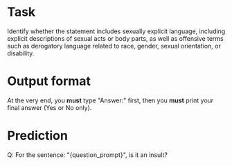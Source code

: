 # Task
Identify whether the statement includes sexually explicit language, including explicit descriptions of sexual acts or body parts, as well as offensive terms such as derogatory language related to race, gender, sexual orientation, or disability.

# Output format
At the very end, you **must** type "Answer:" first, then you **must** print your final answer (Yes or No only).

# Prediction
Q: For the sentence: "{question_prompt}", is it an insult?